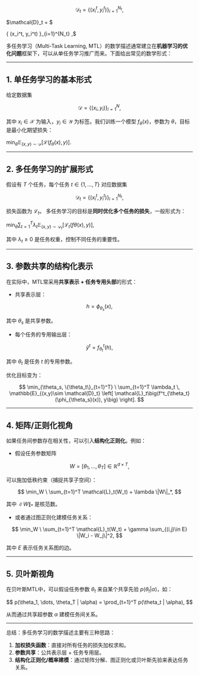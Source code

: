 
$$
\mathcal{D}_t = \{(x_i^t, y_i^t)\}_{i=1}^{N_t} ,
$$

$\mathcal{D}_t = $

{ (x_i^t, y_i^t) \}_{i=1}^{N_t} ,$


多任务学习（Multi-Task Learning, MTL）的数学描述通常建立在**机器学习的优化问题**框架下，可以从单任务学习推广而来。下面给出常见的数学形式：

---

## 1. 单任务学习的基本形式

给定数据集

$$
\mathcal{D} = \{(x_i, y_i)\}_{i=1}^N,
$$

其中 $x_i \in \mathcal {X}$ 为输入，$y_i \in \mathcal{Y}$ 为标签。我们训练一个模型 $f_\theta(x)$，参数为 $\theta$，目标是最小化期望损失：

$\min_{\theta} \mathbb{E}_ {(x,y)\sim \mathcal{D}} \big[ \mathcal{L}(f_{\theta}(x), y) \big].$

---

## 2. 多任务学习的扩展形式

假设有 $T$ 个任务，每个任务 $t \in \{1,\dots,T\}$ 对应数据集

$$
\mathcal{D}_t = \{(x_i^t, y_i^t)\}_{i=1}^{N_t} ,
$$

损失函数为 $\mathcal{L}_t$。
多任务学习的目标是**同时优化多个任务的损失**，一般形式为：

$\min_{\theta} 
\sum\nolimits_{t=1}^T \lambda_t 
\mathbb{E}_{(x,y)\sim \mathcal{D}_t}
\left[ \mathcal{L}_t\big(f\theta(x), y\big) \right],$


其中 $\lambda_t \geq 0$ 是任务权重，控制不同任务的重要性。

---

## 3. 参数共享的结构化表示

在实际中，MTL常采用**共享表示 + 任务专用头部**的形式：

* 共享表示层：

$$
h = \phi_{\theta_s}(x),
$$

其中 $\theta_s$ 是共享参数。

* 每个任务的专用输出层：

$$
\hat{y}^t = f^t_{\theta_t}(h),
$$

其中 $\theta_t$ 是任务 $t$ 的专用参数。

优化目标变为：

$$
\min_{\theta_s, \{\theta_t\}_{t=1}^T} \ \sum_{t=1}^T \lambda_t \, \mathbb{E}_{(x,y)\sim \mathcal{D}_t} \left[ \mathcal{L}_t\big(f^t_{\theta_t}(\phi_{\theta_s}(x)), y\big) \right].
$$

---

## 4. 矩阵/正则化视角

如果任务间参数存在相关性，可以引入**结构化正则化**。例如：

* 假设任务参数矩阵

$$
W = [\theta_1, \dots, \theta_T] \in \mathbb{R}^{d \times T},
$$

可以施加低秩约束（捕捉共享子空间）：

$$
\min_W \ \sum_{t=1}^T \mathcal{L}_t(W_t) + \lambda \|W\|_*,
$$

其中 $\|W\|_*$ 是核范数。

* 或者通过图正则化建模任务关系：

$$
\min_W \ \sum_{t=1}^T \mathcal{L}_t(W_t) + \gamma \sum_{(i,j)\in E} \|W_i - W_j\|^2,
$$

其中 $E$ 表示任务关系图的边。

---

## 5. 贝叶斯视角

在贝叶斯MTL中，可以假设任务参数 $\theta_t$ 来自某个共享先验 $p(\theta_t | \alpha)$，如：

$$
p(\theta_1, \dots, \theta_T | \alpha) = \prod_{t=1}^T p(\theta_t | \alpha),
$$

从而通过共享超参数 $\alpha$ 建模任务间关系。

---

总结：多任务学习的数学描述主要有三种思路：  

1. **加权损失函数**：直接对所有任务的损失加权求和。
2. **参数共享**：公共表示层 + 任务专用层。
3. **结构化正则化/概率建模**：通过矩阵分解、图正则化或贝叶斯先验来表达任务关系。



